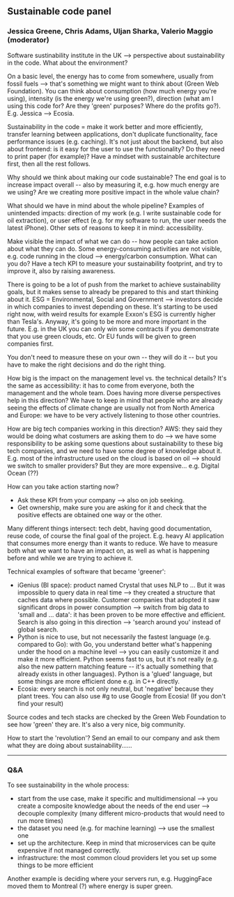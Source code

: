 ## Sustainable code panel
### Jessica Greene, Chris Adams, Uljan Sharka, Valerio Maggio (moderator)

Software sustinability institute in the UK --> perspective about sustainability
in the code. What about the environment? 

On a basic level, the energy has to come from somewhere, usually from fossil
fuels --> that's something we might want to think about (Green Web Foundation).
You can think about consumption (how much energy you're using), intensity (is
the energy we're using green?), direction (what am I using this code for? Are
they 'green' purposes? Where do the profits go?). 
E.g. Jessica --> Ecosia. 

Sustainability in the code = make it work better and more efficiently, transfer
learning between applications, don't duplicate functionality, face performance
issues (e.g. caching). It's not just about the backend, but also about frontend:
is it easy for the user to use the functionality? Do they need to print paper
(for example)? 
Have a mindset with sustainable architecture first, then all the rest follows. 

Why should we think about making our code sustainable? 
The end goal is to increase impact overall -- also by measuring it, e.g. how
much energy are we using? Are we creating more positive impact in the whole
value chain? 

What should we have in mind about the whole pipeline? 
Examples of unintended impacts: direction of my work (e.g. I write sustainable
code for oil extraction), or user effect (e.g. for my software to run, the user
needs the latest iPhone). Other sets of reasons to keep it in mind:
accessibility. 

Make visible the impact of what we can do -- how people can take action about
what they can do. Some energy-consuming activities are not visible, e.g. code
running in the cloud --> energy/carbon consumption. 
What can you do? Have a tech KPI to measure your sustainability footprint, and
try to improve it, also by raising awareness. 

There is going to be a lot of push from the market to achieve sustainability
goals, but it makes sense to already be prepared to this and start thinking
about it. 
ESG = Environmental, Social and Government --> investors decide in which
companies to invest depending on these. It's starting to be used right now, with
weird results for example Exxon's ESG is currently higher than Tesla's. 
Anyway, it's going to be more and more important in the future. 
E.g. in the UK you can only win some contracts if you demonstrate that you use
green clouds, etc. Or EU funds will be given to green companies first. 

You don't need to measure these on your own -- they will do it -- but you have
to make the right decisions and do the right thing. 

How big is the impact on the management level vs. the technical details? 
It's the same as accessibility: it has to come from everyone, both the
management and the whole team. 
Does having more diverse perspectives help in this direction? 
We have to keep in mind that people who are already seeing the effects of
climate change are usually not from North America and Europe: we have to be very
actively listening to those other countries. 

How are big tech companies working in this direction? 
AWS: they said they would be doing what costumers are asking them to do --> we
have some responsibility to be asking some questions about sustainability to
these big tech companies, and we need to have some degree of knowledge about it. 
E.g. most of the infrastructure used on the cloud is based on oil --> should we
switch to smaller providers? But they are more expensive... e.g. Digital Ocean
(??) 

How can you take action starting now? 
- Ask these KPI from your company --> also on job seeking.
- Get ownership, make sure you are asking for it and check that the positive
  effects are obtained one way or the other.

Many different things intersect: tech debt, having good documentation, reuse
code, of course the final goal of the project. E.g. heavy AI application that
consumes more energy than it wants to reduce. We have to measure both what we
want to have an impact on, as well as what is happening before and while we are
trying to achieve it. 

Technical examples of software that became 'greener': 
- iGenius (BI space): product named Crystal that uses NLP to ... But it was
  impossible to query data in real time --> they created a structure that caches
  data where possible. Customer companies that adopted it saw significant drops
  in power consumption --> switch from big data to 'small and ... data': it has
  been proven to be more effective and efficient. Search is also going in this
  direction --> 'search around you' instead of global search.
- Python is nice to use, but not necessarily the fastest language (e.g. compared
  to Go): with Go, you understand better what's happening under the hood on a
  machine level --> you can easily customize it and make it more efficient.
  Python seems fast to us, but it's not really (e.g. also the new pattern
  matching feature -- it's actually something that already exists in other
  languages). Python is a 'glued' language, but some things are more efficient
  done e.g. in C++ directly.
- Ecosia: every search is not only neutral, but 'negative' because they plant
  trees. You can also use #g to use Google from Ecosia! (If you don't find your
  result) 

Source codes and tech stacks are checked by the Green Web Foundation to see how
'green' they are. It's also a very nice, big community.

How to start the 'revolution'? Send an email to our company and ask them what
they are doing about sustainability......

--- 

### Q&A 

To see sustainability in the whole process: 
- start from the use case, make it specific and multidimensional --> you create
  a composite knowledge about the needs of the end user --> decouple complexity
  (many different micro-products that would need to run more times)
- the dataset you need (e.g. for machine learning) --> use the smallest one 
- set up the architecture. Keep in mind that microservices can be quite
  expensive if not managed correctly. 
- infrastructure: the most common cloud providers let you set up some things to
  be more efficient

Another example is deciding where your servers run, e.g. HuggingFace moved them
to Montreal (?) where energy is super green.